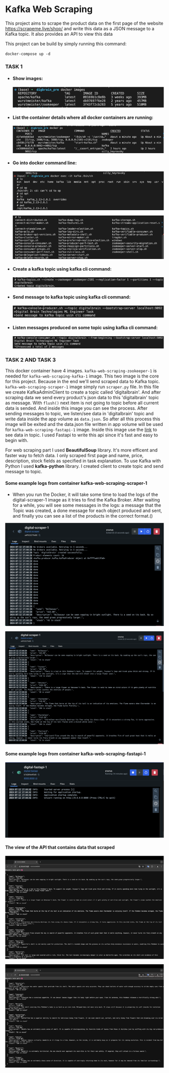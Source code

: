 # Kafka Web Scraping

This project aims to scrape the product data on the first page of the website https://scrapeme.live/shop/ and write this data as a JSON message to a Kafka topic. It also provides an API to view this data

This project can be build by simply running this command:

`docker-compose up -d`

### TASK 1

* #### Show images:

    ![alt text](images/first_.png)

* #### List the container details where all docker containers are running:

    ![alt text](images/second_.png)

* #### Go into docker command line:

    ![alt text](images/third_.png)

    ![alt text](images/fourth_.png)


* #### Create a kafka topic using kafka cli command:

    ![alt text](images/fifth_.png)

* #### Send message to kafka topic using kafka cli command:

    ![alt text](images/sixth_.png)

* #### Listen messages produced on some topic using kafka cli command:

    ![alt text](images/seventh_.png)

### TASK 2 AND TASK 3

This docker container have 4 images. `kafka-web-scraping-zookeeper-1` is needed for `kafka-web-scraping-kafka-1` image. This two image is the core for this project. Because in the end we'll send scraped data to Kafka topic. `kafka-web-scraping-scraper-1` image simply run `scraper.py` file. In this file we create KafkaAdminClient to create a topic called 'digitalbrain'. And after scraping data we send every product's json data to this 'digitalbrain' topic as message. With `flush()` next item is not going to topic before all current data is sended. And inside this image you can see the process. After sending messages to topic, we listen/see data in 'digitalbrain' topic and write data inside the app volume as `data.json`. So after all this process this image will be exited and the data.json file written in app volume will be used for `kafka-web-scraping-fastapi-1` image. Inside this image use the [link](http://0.0.0.0:8000) to see data in topic. I used Fastapi to write this api since it's fast and easy to begin with.

For web scraping part I used **BeautifulSoup** library. It's more efficent and faster way to fetch data. I only scraped first page and name, price, description, stock fields as specified in task explanation. To use Kafka with Python I used **kafka-python** library. I created client to create topic and send message to topic.


#### Some example logs from container kafka-web-scraping-scraper-1

* When you run the Docker, it will take some time to load the logs of the digital-scraper-1 image as it tries to find the Kafka Broker. After waiting for a while, you will see some messages in the logs: a message that the Topic was created, a done message for each object produced and sent, and finally you can see a list of the products in the correct format.()

![alt text](images/log1.png)

![alt text](images/log2.png)

#### Some example logs from container kafka-web-scraping-fastapi-1


![alt text](images/log3.png)


#### The view of the API that contains data that scraped


![alt text](images/api1.png)

![alt text](images/api2.png)